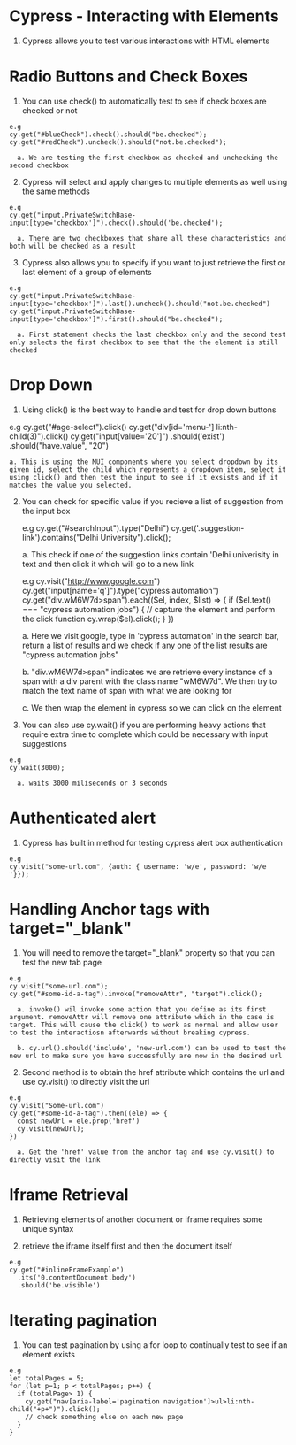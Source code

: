 # Cypress - Interacting with Elements
 
  1. Cypress allows you to test various interactions with HTML elements 

# Radio Buttons and Check Boxes 

  1. You can use check() to automatically test to see if check boxes are checked
     or not

    e.g
    cy.get("#blueCheck").check().should("be.checked");
    cy.get("#redCheck").uncheck().should("not.be.checked");

      a. We are testing the first checkbox as checked and unchecking the second checkbox 
  
  2. Cypress will select and apply changes to multiple elements as well using
     the same methods 

    e.g
    cy.get("input.PrivateSwitchBase-input[type='checkbox']").check().should('be.checked');

      a. There are two checkboxes that share all these characteristics and both will be checked as a result

  3. Cypress also allows you to specify if you want to just retrieve the first
     or last element of a group of elements 

    e.g
    cy.get("input.PrivateSwitchBase-input[type='checkbox']").last().uncheck().should("not.be.checked")
    cy.get("input.PrivateSwitchBase-input[type='checkbox']").first().should("be.checked");

      a. First statement checks the last checkbox only and the second test only selects the first checkbox to see that the the element is still checked

# Drop Down

  1. Using click() is the best way to handle and test for drop down buttons 

  e.g
  cy.get("#age-select").click()
  cy.get("div[id='menu-'] li:nth-child(3)").click()
  cy.get("input[value='20']")
    .should('exist')
    .should("have.value", "20")

    a. This is using the MUI components where you select dropdown by its given id, select the child which represents a dropdown item, select it using click() and then test the input to see if it exsists and if it matches the value you selected.

2. You can check for specific value if you recieve a list of suggestion from the
   input box

    e.g
    cy.get("#searchInput").type("Delhi")
    cy.get('.suggestion-link').contains("Delhi University").click();

      a. This check if one of the suggestion links contain 'Delhi univerisity in text
      and then click it which will go to a new link

    e.g
    cy.visit("http://www.google.com")
    cy.get("input[name='q']").type("cypress automation")
    cy.get("div.wM6W7d>span").each(($el, index, $list) => {
      if ($el.text() === "cypress automation jobs") {
        // capture the element and perform the click function
        cy.wrap($el).click();
      }
    })

      a. Here we visit google, type in 'cypress automation' in the search bar,
      return a list of results and we check if any one of the list results are
      "cypress automation jobs"

      b. "div.wM6W7d>span" indicates we are retrieve every instance of a span
      with a div parent with the class name "wM6W7d". We then try to match the
      text name of span with what we are looking for 

      c. We then wrap the element in cypress so we can click on the element 

  3. You can also use cy.wait() if you are performing heavy actions that require
     extra time to complete which could be necessary with input suggestions 

    e.g  
    cy.wait(3000);

      a. waits 3000 miliseconds or 3 seconds 

# Authenticated alert

  1. Cypress has built in method for testing cypress alert box authentication

    e.g
    cy.visit("some-url.com", {auth: { username: 'w/e', password: 'w/e '}});

# Handling Anchor tags with target="_blank"

  1. You will need to remove the target="_blank" property so that you can test
     the new tab page

    e.g
    cy.visit("some-url.com");
    cy.get("#some-id-a-tag").invoke("removeAttr", "target").click();

      a. invoke() wil invoke some action that you define as its first argument. removeAttr will remove one attribute which in the case is target. This will cause the click() to work as normal and allow user to test the interactiosn afterwards without breaking cypress. 

      b. cy.url().should('include', 'new-url.com') can be used to test the new url to make sure you have successfully are now in the desired url

  2. Second method is to obtain the href attribute which contains the url and
     use cy.visit() to directly visit the url 

    e.g
    cy.visit("Some-url.com")
    cy.get("#some-id-a-tag").then((ele) => {
      const newUrl = ele.prop('href')
      cy.visit(newUrl);
    })

      a. Get the 'href' value from the anchor tag and use cy.visit() to directly visit the link

# Iframe Retrieval

  1. Retrieving elements of another document or iframe requires some unique
     syntax
  
  2. retrieve the iframe itself first and then the document itself 

    e.g
    cy.get("#inlineFrameExample")
      .its('0.contentDocument.body')
      .should('be.visible')
    
# Iterating pagination 

  1. You can test pagination by using a for loop to continually test to see if
     an element exists

    e.g
    let totalPages = 5;
    for (let p=1; p < totalPages; p++) {
      if (totalPage> 1) {
        cy.get("nav[aria-label='pagination navigation']>ul>li:nth-child("+p+")").click();
        // check something else on each new page
      }
    }
